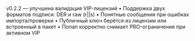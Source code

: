 v0.2.2 — улучшена валидация VIP-лицензий
• Поддержка двух форматов подписи: DER и raw (r||s)
• Понятные сообщения при ошибках импорта/проверки
• Публичный ключ берётся из лицензии или встроенный в пакет
• Попап корректно снимает PRO-ограничения при активном VIP















